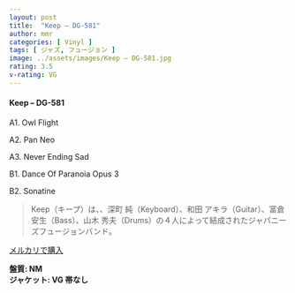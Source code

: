 ```yaml
---
layout: post
title:  "Keep – DG-581"
author: mmr
categories: [ Vinyl ]
tags: [ ジャズ, フュージョン ]
image: ../assets/images/Keep – DG-581.jpg
rating: 3.5
v-rating: VG
---
```


#### Keep – DG-581

A1. Owl Flight

A2. Pan Neo

A3. Never Ending Sad

B1. Dance Of Paranoia Opus 3

B2. Sonatine

> Keep（キープ）は、、深町 純（Keyboard）、和田 アキラ（Guitar）、富倉 安生（Bass）、山木 秀夫（Drums）の４人によって結成されたジャパニーズフュージョンバンド。



[メルカリで購入](https://jp.mercari.com/item/m29887056120)

<div class="mt-4 mb-4 d-flex align-items-center">
<strong class="mr-1">盤質: NM</strong>
</div>
<div class="mt-4 mb-4 d-flex align-items-center">
<strong class="mr-1">ジャケット: VG 帯なし</strong>
</div>
